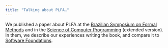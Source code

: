```yaml
---
title: "Talking about PLFA…"
---
```


We published a paper about PLFA at the [Brazilian Symposium on Formal Methods][SBMF] and in the [Science of Computer Programming][SCP] (extended version). In them, we describe our experiences writing the book, and compare it to [Software Foundations][SF].

[SBMF]: https://homepages.inf.ed.ac.uk/wadler/topics/agda.html#sbmf "The PDF version of the paper"
[SCP]: https://homepages.inf.ed.ac.uk/wadler/topics/agda.html#scp "The PDF version of the paper"
[SF]: https://softwarefoundations.cis.upenn.edu/ "Software Foundations"
